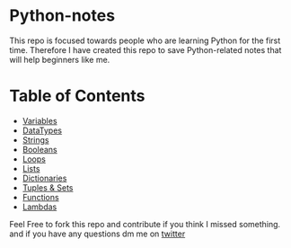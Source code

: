 # Python-notes
This repo is focused towards people who are learning Python for the first time.  Therefore I have created this repo to save Python-related notes that will help beginners like me.

# Table of Contents

* [Variables](markdown-version/variables.md)
* [DataTypes](markdown-version/data-types.md)
* [Strings](markdown-version/strings.md)
* [Booleans](markdown-version/booleans.md)
* [Loops](markdown-version/loops.md)
* [Lists](markdown-version/lists.md)
* [Dictionaries](markdown-version/dictionary.md)
* [Tuples & Sets](markdown-version/tuples_and_sets.md)
* [Functions](markdown-version/functions.md)
* [Lambdas](markdown-version/lambdas.md)


Feel Free to fork this repo and contribute if you think I missed something.
and if you have any questions dm me on  [twitter](http://www.twitter.com/muhammad_o7)
